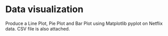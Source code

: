 # Data visualization
Produce a Line Plot, Pie Plot and Bar Plot using Matplotlib pyplot on Netflix data.
CSV file is also attached.
